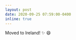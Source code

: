 ```yaml
---
layout: post
date: 2020-09-25 07:59:00-0400
inline: true
---
```


Moved to Ireland! :sparkles: :smile:
